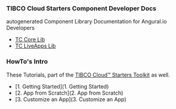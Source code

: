 ### TIBCO Cloud Starters Component Developer Docs

autogenerated Component Library Documentation for Angural.io Developers

- [TC Core Lib](libdocs/tc-core-lib/index.html)
- [TC LiveApps Lib](libdocs/tc-liveapps-lib/index.html)

### HowTo's Intro

These Tutorials, part of the [TIBCO Cloud™ Starters Toolkit](https://tibcosoftware.github.io/TCSToolkit/) as well.

- [1. Getting Started](1. Getting Started)
- [2. App from Scratch](2. App from Scratch)
- [3. Customize an App](3. Customize an App)
